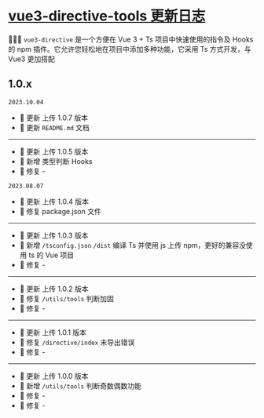 # <a href="https://github.com/huozaifenlangli/vue3-directive-tool" target="_blank">vue3-directive-tools 更新日志</a>

🎉🎉🔥 `vue3-directive` 是一个方便在 Vue 3 + Ts 项目中快速使用的指令及 Hooks 的 npm 插件。它允许您轻松地在项目中添加多种功能，它采用 Ts 方式开发，与 Vue3 更加搭配

## 1.0.x

`2023.10.04`

- 🌟 更新 上传 1.0.7 版本
- 🎉 更新 `README.md` 文档

---

- 🌟 更新 上传 1.0.5 版本
- 🎉 新增 类型判断 Hooks
- 🐞 修复 -

`2023.08.07`

- 🌟 更新 上传 1.0.4 版本
- 🐞 修复 package.json 文件

---

- 🌟 更新 上传 1.0.3 版本
- 🎉 新增 `/tsconfig.json` `/dist` 编译 Ts 并使用 js 上传 npm，更好的兼容没使用 ts 的 Vue 项目
- 🐞 修复 -

---

- 🌟 更新 上传 1.0.2 版本
- 🐞 修复 `/utils/tools` 判断加固
- 🐞 修复 -

---

- 🌟 更新 上传 1.0.1 版本
- 🐞 修复 `/directive/index` 未导出错误
- 🐞 修复 -

---

- 🌟 更新 上传 1.0.0 版本
- 🎉 新增 `/utils/tools` 判断奇数偶数功能
- 🐞 修复 -
- 🐞 修复 -
